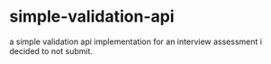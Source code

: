 # simple-validation-api
a simple validation api implementation for an interview assessment i decided to not submit.
